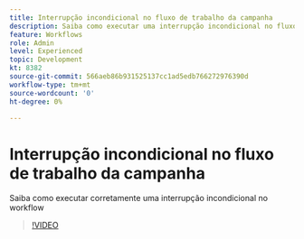 ```yaml
---
title: Interrupção incondicional no fluxo de trabalho da campanha
description: Saiba como executar uma interrupção incondicional no fluxo de trabalho da campanha
feature: Workflows
role: Admin
level: Experienced
topic: Development
kt: 8382
source-git-commit: 566aeb86b931525137cc1ad5edb766272976390d
workflow-type: tm+mt
source-wordcount: '0'
ht-degree: 0%

---
```



# Interrupção incondicional no fluxo de trabalho da campanha

Saiba como executar corretamente uma interrupção incondicional no workflow

>[!VIDEO](https://video.tv.adobe.com/v/335887?quality=12)
